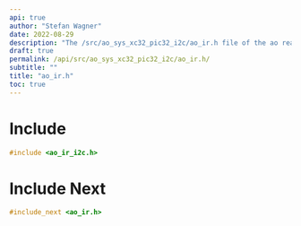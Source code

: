 ```yaml
---
api: true
author: "Stefan Wagner"
date: 2022-08-29
description: "The /src/ao_sys_xc32_pic32_i2c/ao_ir.h file of the ao real-time operating system."
draft: true
permalink: /api/src/ao_sys_xc32_pic32_i2c/ao_ir.h/
subtitle: ""
title: "ao_ir.h"
toc: true
---
```


# Include

```c
#include <ao_ir_i2c.h>
```

# Include Next

```c
#include_next <ao_ir.h>
```

